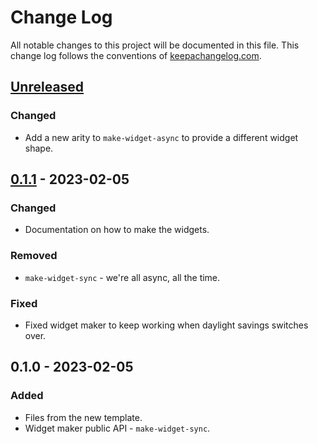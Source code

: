 # Change Log
All notable changes to this project will be documented in this file. This change log follows the conventions of [keepachangelog.com](http://keepachangelog.com/).

## [Unreleased]
### Changed
- Add a new arity to `make-widget-async` to provide a different widget shape.

## [0.1.1] - 2023-02-05
### Changed
- Documentation on how to make the widgets.

### Removed
- `make-widget-sync` - we're all async, all the time.

### Fixed
- Fixed widget maker to keep working when daylight savings switches over.

## 0.1.0 - 2023-02-05
### Added
- Files from the new template.
- Widget maker public API - `make-widget-sync`.

[Unreleased]: https://github.com/hrestey/codex-hephaestus/compare/0.1.1...HEAD
[0.1.1]: https://github.com/hrestey/codex-hephaestus/compare/0.1.0...0.1.1
